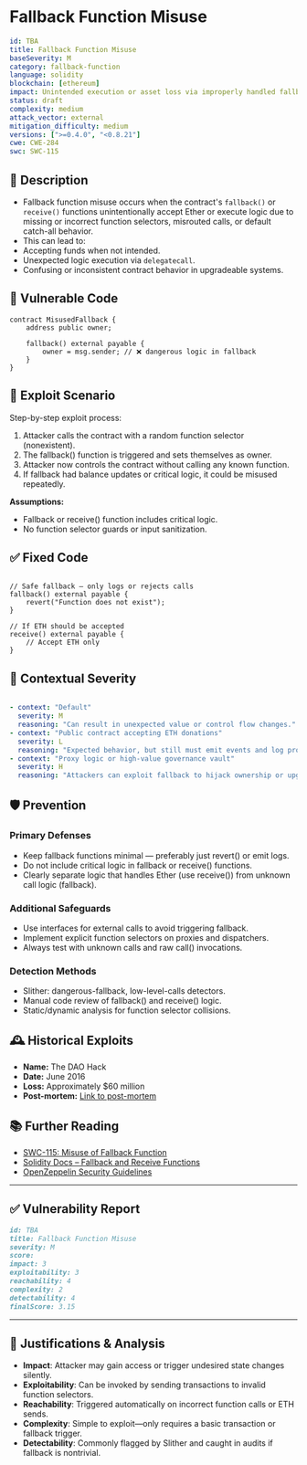 # Fallback Function Misuse

```YAML
id: TBA
title: Fallback Function Misuse
baseSeverity: M
category: fallback-function
language: solidity
blockchain: [ethereum]
impact: Unintended execution or asset loss via improperly handled fallback
status: draft
complexity: medium
attack_vector: external
mitigation_difficulty: medium
versions: [">=0.4.0", "<0.8.21"]
cwe: CWE-284
swc: SWC-115
```

## 📝 Description

- Fallback function misuse occurs when the contract's `fallback()` or `receive()` functions unintentionally accept Ether or execute logic due to missing or incorrect function selectors, misrouted calls, or default catch-all behavior.
- This can lead to:
- Accepting funds when not intended.
- Unexpected logic execution via `delegatecall`.
- Confusing or inconsistent contract behavior in upgradeable systems.

## 🚨 Vulnerable Code

```solidity
contract MisusedFallback {
    address public owner;

    fallback() external payable {
        owner = msg.sender; // ❌ dangerous logic in fallback
    }
}
```

## 🧪 Exploit Scenario

Step-by-step exploit process:

1. Attacker calls the contract with a random function selector (nonexistent).
2. The fallback() function is triggered and sets themselves as owner.
3. Attacker now controls the contract without calling any known function.
4. If fallback had balance updates or critical logic, it could be misused repeatedly.

**Assumptions:**

- Fallback or receive() function includes critical logic.
- No function selector guards or input sanitization.

## ✅ Fixed Code

```solidity

// Safe fallback — only logs or rejects calls
fallback() external payable {
    revert("Function does not exist");
}

// If ETH should be accepted
receive() external payable {
    // Accept ETH only
}
```

## 🧭 Contextual Severity

```yaml

- context: "Default"
  severity: M
  reasoning: "Can result in unexpected value or control flow changes."
- context: "Public contract accepting ETH donations"
  severity: L
  reasoning: "Expected behavior, but still must emit events and log properly."
- context: "Proxy logic or high-value governance vault"
  severity: H
  reasoning: "Attackers can exploit fallback to hijack ownership or upgrade logic."
```

## 🛡️ Prevention

### Primary Defenses

- Keep fallback functions minimal — preferably just revert() or emit logs.
- Do not include critical logic in fallback or receive() functions.
- Clearly separate logic that handles Ether (use receive()) from unknown call logic (fallback).

### Additional Safeguards

- Use interfaces for external calls to avoid triggering fallback.
- Implement explicit function selectors on proxies and dispatchers.
- Always test with unknown calls and raw call() invocations.

### Detection Methods

- Slither: dangerous-fallback, low-level-calls detectors.
- Manual code review of fallback() and receive() logic.
- Static/dynamic analysis for function selector collisions.

## 🕰️ Historical Exploits

- **Name:** The DAO Hack 
- **Date:** June 2016 
- **Loss:** Approximately $60 million 
- **Post-mortem:** [Link to post-mortem](https://crypto.news/the-dao-attack-understanding-what-happened/)

## 📚 Further Reading

- [SWC-115: Misuse of Fallback Function](https://swcregistry.io/docs/SWC-115)
- [Solidity Docs – Fallback and Receive Functions](https://docs.soliditylang.org/en/latest/contracts.html#fallback-function)
- [OpenZeppelin Security Guidelines](https://docs.openzeppelin.com/contracts/4.x/api/security)

---

## ✅ Vulnerability Report

```markdown
id: TBA
title: Fallback Function Misuse
severity: M
score:
impact: 3  
exploitability: 3
reachability: 4  
complexity: 2  
detectability: 4  
finalScore: 3.15
```

---

## 📄 Justifications & Analysis

- **Impact**: Attacker may gain access or trigger undesired state changes silently.
- **Exploitability**: Can be invoked by sending transactions to invalid function selectors.
- **Reachability**: Triggered automatically on incorrect function calls or ETH sends.
- **Complexity**: Simple to exploit—only requires a basic transaction or fallback trigger.
- **Detectability**: Commonly flagged by Slither and caught in audits if fallback is nontrivial.
